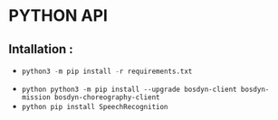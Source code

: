 # PYTHON API
## Intallation :
- ```python  
  python3 -m pip install -r requirements.txt 
  ```
- ```python python3 -m pip install --upgrade bosdyn-client bosdyn-mission bosdyn-choreography-client```
- ```python pip install SpeechRecognition ```
